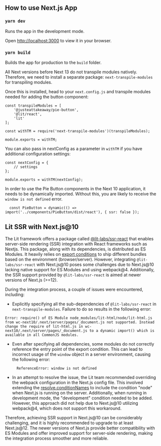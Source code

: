 ## How to use Next.js App

### `yarn dev`

Runs the app in the development mode.

Open [http://localhost:3000](http://localhost:3000) to view it in your browser.


### `yarn build`

Builds the app for production to the `build` folder.

All Next versions before Next 13 do not transpile modules natively. Therefore, we need to install a separate package: `next-transpile-modules` for transpiling modules.

Once this is installed, head to your `next.config.js` and transpile modules needed for adding the button component:

```
const transpileModules = [
    '@justeattakeaway/pie-button',
    '​@lit/react',
    'lit'
];

const withTM = require('next-transpile-modules')(transpileModules);

module.exports = withTM;
```

You can also pass in nextConfig as a parameter in `withTM` if you have additional configuration settings:

```
const nextConfig = {
    // settings
};

module.exports = withTM(nextConfig);
```

In order to use the Pie Button components in the Next 10 application, it needs to be dynamically imported. Without this, you are likely to receive the `window is not defined` error.
```
  const PieButton = dynamic(() => import('../components/PieButton/dist/react'), { ssr: false });
```


## Lit SSR with Next.js@10 

The Lit framework offers a package called [@lit-labs/ssr-react](https://github.com/lit/lit/tree/main/packages/labs/ssr-react) that enables server-side rendering (SSR) integration with React frameworks such as Nextjs. This package, along with its dependencies, is distributed as ES Modules. It heavily relies on [export conditions](https://github.com/lit/lit/blob/main/packages/labs/ssr-client/package.json#L19) to ship different bundles based on the environment (browser/server). However, integrating `@lit-labs/ssr-react` with Next.js@10 poses some challenges due to Next.js@10 lacking native support for ES Modules and using webpack@4. Additionally, the SSR support provided by `@lit-labs/ssr-react` is aimed at newer versions of Next.js (>=12).


During the integration process, a couple of issues were encountered, including:
 
 - Explicitly specifying all the sub-dependencies of `@lit-labs/ssr-react` in `next-transpile-modules`. Failure to do so results in the following error:

  ```
Error: require() of ES Module node_modules/lit-html/node/lit-html.js from wc-next10/.next/server/pages/_document.js not supported. Instead change the require of lit-html.js in wc-next10/.next/server/pages/_document.js to a dynamic import() which is available in all CommonJS modules.
  ```
  
- Even after specifying all dependencies, some modules do not correctly reference the entry point of the export condition. This can lead to incorrect usage of the `window` object in a server environment, causing the following error:

  ```
    ReferenceError: window is not defined

  ```
  
- In an attempt to resolve the issue, the Lit team recommended overriding the webpack configuration in the Next.js config file. This involved extending the [resolve.conditionNames](https://webpack.js.org/configuration/resolve/#resolveconditionnames) to include the condition "node" when Next.js is running on the server. Additionally, when running in development mode, the "development" condition needed to be added. However, this approach did not help due to Next.js@10 utilizing webpack@4, which does not support this workaround.

Therefore, achieving SSR support in Next.js@10 can be considerably challenging, and it is highly recommended to upgrade to at least Next.js@12. The newer versions of Next.js provide better compatibility with ES Modules and offer improved support for server-side rendering, making the integration process smoother and more reliable.